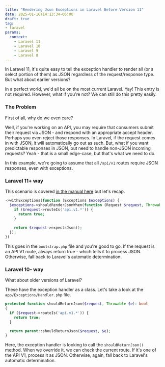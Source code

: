 ```yaml
---
title: "Rendering Json Exceptions in Laravel Before Version 11"
date: 2025-01-16T14:13:34-06:00
draft: true
tag:
- laravel
params:
  context:
    - Laravel 11
    - Laravel 10
    - Laravel 9
    - Laravel 8
---
```

In Laravel 11, it's quite easy to tell the exception handler to render all (or a select portion of them) as JSON regardless of the request/response type. But what about earlier versions?

<!--more-->

In a perfect world, we'd all be on the most current Laravel. Yay! This entry is not required. However, what if you're not? We can still do this pretty easily.

### The Problem

First of all, why do we even care?

Well, if you're working on an API, you may require that consumers submit their request via JSON - and respond with an appropriate accept header. Perhaps you even reject those responses. In Laravel, if the request comes in with JSON,
it will automatically go out as such. But, what if you want predictable responses in JSON, but need to handle non-JSON incoming requests? Yeah - that is a small edge-case, but that's what we need to do. 

In this example, we're going to assume that all `/api/v1` routes require JSON responses, even with exceptions.

### Laravel 11+ way

This scenario is covered [in the manual here](https://laravel.com/docs/11.x/errors#rendering-exceptions-as-json) but let's recap.

```php
->withExceptions(function (Exceptions $exceptions) {
  $exceptions->shouldRenderJsonWhen(function (Request $request, Throwable $e) {
    if ($request->routeIs('api.v1.*')) {
      return true;
    }
 
    return $request->expectsJson();
  });
})
```

This goes in the `bootstrap.php` file and you're good to go. If the request is an API V1 route, always return true - which tells it to process JSON. Otherwise, fall back to Laravel's automatic determination.

### Laravel 10- way

What about older versions of Laravel?

These have the exception handler as a class.  Let's take a look at the `app/Exceptions/Handler.php` file.

```php
protected function shouldReturnJson($request, Throwable $e): bool
{
  if ($request->routeIs('api.v1.*')) {
    return true;
  }

  return parent::shouldReturnJson($request, $e);
}
```

Here, the exception handler is looking to call the `shouldReturnJson()` method. When we override it, we can check the current route. If it's one of the API V1, process it as JSON. Otherwise, again, fall back to Laravel's automatic determination.